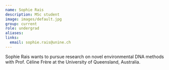 ```yaml
---
name: Sophie Rais
description: MSc student
image: images/default.jpg
group: current
role: undergrad
aliases:
links:
  email: sophie.rais@unine.ch 
---
```


Sophie Rais wants to pursue research on novel environmental DNA methods with Prof. Céline Frère at the University of Queensland, Australia.